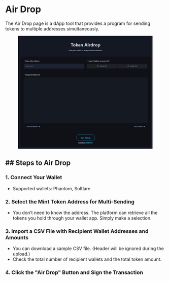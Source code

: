 
# Air Drop

The Air Drop page is a dApp tool that provides a program for sending tokens to multiple addresses simultaneously.

<figure><img src="../.gitbook/assets/air_drop.png" alt=""><figcaption></figcaption></figure>



## ## Steps to Air Drop

### 1. Connect Your Wallet
- Supported wallets: Phantom, Solflare

### 2. Select the Mint Token Address for Multi-Sending
- You don’t need to know the address. The platform can retrieve all the tokens you hold through your wallet app. Simply make a selection.

### 3. Import a CSV File with Recipient Wallet Addresses and Amounts
- You can download a sample CSV file. (Header will be ignored during the upload.)  
- Check the total number of recipient wallets and the total token amount.

### 4. Click the "Air Drop" Button and Sign the Transaction




